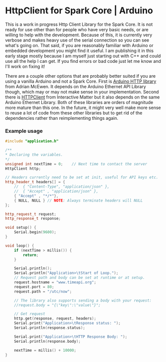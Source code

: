 # HttpClient for Spark Core | Arduino

This is a work in progress Http Client Library for the Spark Core. It is not ready for use other than for people who have very basic needs, or are willing to help with the development. Because of this, it is currently very verbose and makes heavy use of the serial connection so you can see what's going on. That said, if you are reasonably familiar with Arduino or embedded development you might find it useful. I am publishing it in this early stage mostly because I am myself just starting out with C++ and could use all the help I can get. If you find errors or bad code just let me know and I'll work on fixing it!

There are a couple other options that are probably better suited if you are using a vanilla Arduino and not a Spark Core. First is [Arduino HTTP library](https://github.com/amcewen/HttpClient) from Adrian McEwen. It depends on the Arduino Ethernet API Library though, which may or may not make sense in your implementation. Second there is [HTTPClient](https://github.com/interactive-matter/HTTPClient) from Interactive Matter but it also depends on the same Arduino Ethernet Library. Both of these libraries are orders of magnitude more mature than this one. In the future, it might very well make more sense to reuse a lot of code from these other libraries but to get rid of the dependencies rather than reimplementing things again.

### Example usage

```cpp
#include "application.h"

/**
* Declaring the variables.
*/
unsigned int nextTime = 0;    // Next time to contact the server
HttpClient http;

// Headers currently need to be set at init, useful for API keys etc.
http_header_t headers[] = {
    //  { "Content-Type", "application/json" },
    //  { "Accept" , "application/json" },
    { "Accept" , "*/*"},
    { NULL, NULL } // NOTE: Always terminate headers will NULL
};

http_request_t request;
http_response_t response;

void setup() {
    Serial.begin(9600);
}

void loop() {
    if (nextTime > millis()) {
        return;
    }

    Serial.println();
    Serial.println("Application>\tStart of Loop.");
    // Request path and body can be set at runtime or at setup.
    request.hostname = "www.timeapi.org";
    request.port = 80;
    request.path = "/utc/now";

    // The library also supports sending a body with your request:
    //request.body = "{\"key\":\"value\"}";

    // Get request
    http.get(response, request, headers);
    Serial.print("Application>\tResponse status: ");
    Serial.println(response.status);

    Serial.print("Application>\tHTTP Response Body: ");
    Serial.println(response.body);

    nextTime = millis() + 10000;
}


```
